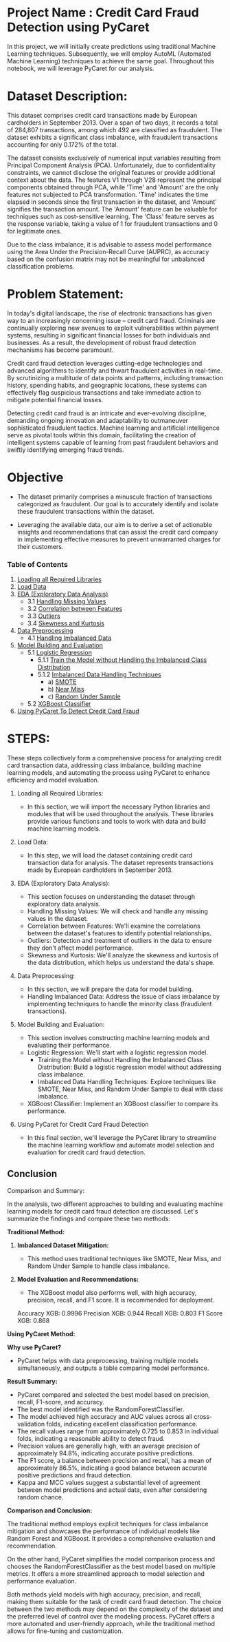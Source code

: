 # Project Name : Credit Card Fraud Detection using PyCaret

In this project, we will initially create predictions using traditional Machine Learning techniques. Subsequently, we will employ AutoML (Automated Machine Learning) techniques to achieve the same goal. Throughout this notebook, we will leverage PyCaret for our analysis.

# Dataset Description:

This dataset comprises credit card transactions made by European cardholders in September 2013. Over a span of two days, it records a total of 284,807 transactions, among which 492 are classified as fraudulent. The dataset exhibits a significant class imbalance, with fraudulent transactions accounting for only 0.172% of the total.

The dataset consists exclusively of numerical input variables resulting from Principal Component Analysis (PCA). Unfortunately, due to confidentiality constraints, we cannot disclose the original features or provide additional context about the data. The features V1 through V28 represent the principal components obtained through PCA, while 'Time' and 'Amount' are the only features not subjected to PCA transformation. 'Time' indicates the time elapsed in seconds since the first transaction in the dataset, and 'Amount' signifies the transaction amount. The 'Amount' feature can be valuable for techniques such as cost-sensitive learning. The 'Class' feature serves as the response variable, taking a value of 1 for fraudulent transactions and 0 for legitimate ones.

Due to the class imbalance, it is advisable to assess model performance using the Area Under the Precision-Recall Curve (AUPRC), as accuracy based on the confusion matrix may not be meaningful for unbalanced classification problems.

# Problem Statement:

In today's digital landscape, the rise of electronic transactions has given way to an increasingly concerning issue – credit card fraud. Criminals are continually exploring new avenues to exploit vulnerabilities within payment systems, resulting in significant financial losses for both individuals and businesses. As a result, the development of robust fraud detection mechanisms has become paramount.

Credit card fraud detection leverages cutting-edge technologies and advanced algorithms to identify and thwart fraudulent activities in real-time. By scrutinizing a multitude of data points and patterns, including transaction history, spending habits, and geographic locations, these systems can effectively flag suspicious transactions and take immediate action to mitigate potential financial losses.

Detecting credit card fraud is an intricate and ever-evolving discipline, demanding ongoing innovation and adaptability to outmaneuver sophisticated fraudulent tactics. Machine learning and artificial intelligence serve as pivotal tools within this domain, facilitating the creation of intelligent systems capable of learning from past fraudulent behaviors and swiftly identifying emerging fraud trends.

# Objective
- The dataset primarily comprises a minuscule fraction of transactions categorized as fraudulent. Our goal is to accurately identify and isolate these fraudulent transactions within the dataset.

- Leveraging the available data, our aim is to derive a set of actionable insights and recommendations that can assist the credit card company in implementing effective measures to prevent unwarranted charges for their customers.


### Table of Contents

1. [Loading all Required Libraries](#1)
2. [Load Data](#2)
3. [EDA (Exploratory Data Analysis)](#3)
   - 3.1 [Handling Missing Values](#3.1)
   - 3.2 [Correlation between Features](#3.2)
   - 3.3 [Outliers](#3.3)
   - 3.4 [Skewness and Kurtosis](#3.4)
4. [Data Preprocessing](#4)
   - 4.1 [Handling Imbalanced Data](#4.1)
5. [Model Building and Evaluation](#5)
   - 5.1 [Logistic Regression](#5.1)
     - 5.1.1 [Train the Model without Handling the Imbalanced Class Distribution](#5.1.1)
     - 5.1.2 [Imbalanced Data Handling Techniques](#5.1.2)
       - a) [SMOTE](#a)
       - b) [Near Miss](#b)
       - c) [Random Under Sample](#c)
   - 5.2 [XGBoost Classifier](#5.2)
6. [Using PyCaret To Detect Credit Card Fraud](#6)

# STEPS:

These steps collectively form a comprehensive process for analyzing credit card transaction data, addressing class imbalance, building machine learning models, and automating the process using PyCaret to enhance efficiency and model evaluation.


1. Loading all Required Libraries:
   - In this section, we will import the necessary Python libraries and modules that will be used throughout the analysis. These libraries provide various functions and tools to work with data and build machine learning models.

2. Load Data:
   - In this step, we will load the dataset containing credit card transaction data for analysis. The dataset represents transactions made by European cardholders in September 2013.

3. EDA (Exploratory Data Analysis):
   - This section focuses on understanding the dataset through exploratory data analysis.
   - Handling Missing Values: We will check and handle any missing values in the dataset.
   - Correlation between Features: We'll examine the correlations between the dataset's features to identify potential relationships.
   - Outliers: Detection and treatment of outliers in the data to ensure they don't affect model performance.
   - Skewness and Kurtosis: We'll analyze the skewness and kurtosis of the data distribution, which helps us understand the data's shape.

4. Data Preprocessing:
   - In this section, we will prepare the data for model building.
   - Handling Imbalanced Data: Address the issue of class imbalance by implementing techniques to handle the minority class (fraudulent transactions).

5. Model Building and Evaluation:
   - This section involves constructing machine learning models and evaluating their performance.
   - Logistic Regression: We'll start with a logistic regression model.
     - Training the Model without Handling the Imbalanced Class Distribution: Build a logistic regression model without addressing class imbalance.
     - Imbalanced Data Handling Techniques: Explore techniques like SMOTE, Near Miss, and Random Under Sample to deal with class imbalance.
   - XGBoost Classifier: Implement an XGBoost classifier to compare its performance.

6. Using PyCaret for Credit Card Fraud Detection
   - In this final section, we'll leverage the PyCaret library to streamline the machine learning workflow and automate model selection and evaluation for credit card fraud detection.


## Conclusion

Comparison and Summary:

In the analysis, two different approaches to building and evaluating machine learning models for credit card fraud detection are discussed. Let's summarize the findings and compare these two methods:

**Traditional Method:**

1. **Imbalanced Dataset Mitigation:**
   - This method uses traditional techniques like SMOTE, Near Miss, and Random Under Sample to handle class imbalance.

2. **Model Evaluation and Recommendations:**
   - The XGBoost model also performs well, with high accuracy, precision, recall, and F1 score. It is recommended for deployment.

   Accuracy XGB: 0.9996
   Precision XGB: 0.944
   Recall XGB: 0.803
   F1 Score XGB: 0.868

**Using PyCaret Method:**

   **Why use PyCaret?**
  - PyCaret helps with data preprocessing, training multiple models simultaneously, and outputs a table comparing model performance.

   **Result Summary:**
   - PyCaret compared and selected the best model based on precision, recall, F1-score, and accuracy.
   - The best model identified was the RandomForestClassifier.
   - The model achieved high accuracy and AUC values across all cross-validation folds, indicating excellent classification performance.
   - The recall values range from approximately 0.725 to 0.853 in individual folds, indicating a reasonable ability to detect fraud.
   - Precision values are generally high, with an average precision of approximately 94.8%, indicating accurate positive predictions.
   - The F1 score, a balance between precision and recall, has a mean of approximately 86.5%, indicating a good balance between accurate positive predictions and fraud detection.
   - Kappa and MCC values suggest a substantial level of agreement between model predictions and actual data, even after considering random chance.

**Comparison and Conclusion:**

The traditional method employs explicit techniques for class imbalance mitigation and showcases the performance of individual models like Random Forest and XGBoost. It provides a comprehensive evaluation and recommendation.

On the other hand, PyCaret simplifies the model comparison process and chooses the RandomForestClassifier as the best model based on multiple metrics. It offers a more streamlined approach to model selection and performance evaluation.

Both methods yield models with high accuracy, precision, and recall, making them suitable for the task of credit card fraud detection. The choice between the two methods may depend on the complexity of the dataset and the preferred level of control over the modeling process. PyCaret offers a more automated and user-friendly approach, while the traditional method allows for fine-tuning and customization.

